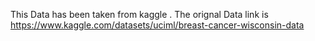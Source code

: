 This Data has been taken from kaggle . The orignal Data link is 
https://www.kaggle.com/datasets/uciml/breast-cancer-wisconsin-data
